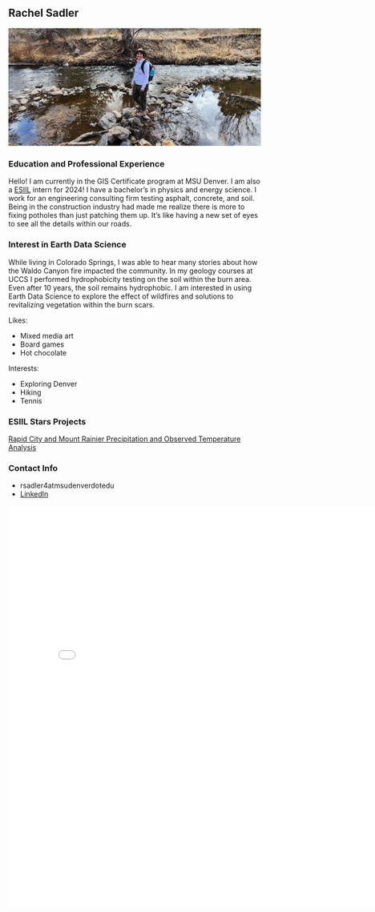 ## Rachel Sadler

![Rachel hiking by stream](/img/Hiking.jpg)

### Education and Professional Experience
Hello! I am currently in the GIS Certificate program at MSU Denver. I am also a [ESIIL](https://esiil.org) intern for 2024! I have a bachelor’s in physics and energy science. I work for an engineering consulting firm testing asphalt, concrete, and soil. Being in the construction industry had made me realize there is more to fixing potholes than just patching them up. It’s like having a new set of eyes to see all the details within our roads. 


### Interest in Earth Data Science
While living in Colorado Springs, I was able to hear many stories about how the Waldo Canyon fire impacted the community. In my geology courses at UCCS I performed hydrophobicity testing on the soil within the burn area. Even after 10 years, the soil remains hydrophobic. I am interested in using Earth Data Science to explore the effect of wildfires and solutions to revitalizing vegetation within the burn scars.

Likes:
- Mixed media art
- Board games
- Hot chocolate

Interests:
- Exploring Denver
- Hiking
- Tennis


### ESIIL Stars Projects
[Rapid City and Mount Rainier Precipitation and Observed Temperature Analysis](https://rachelsadler.github.io/Projects/GetStartedwithOpenReproducibleScience.html)

### Contact Info
- rsadler4atmsudenverdotedu
- [LinkedIn](https://www.linkedin.com/in/rachel-k-sadler)

<embed type="text/html" src="auraria.html" width="800" height="800">
